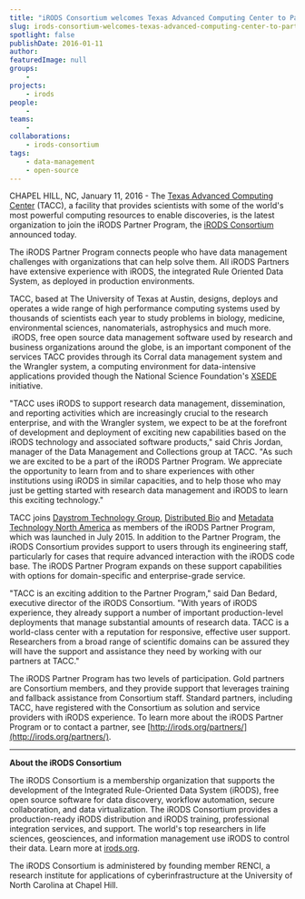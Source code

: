 ```yaml
---
title: "iRODS Consortium welcomes Texas Advanced Computing Center to Partner Program"
slug: irods-consortium-welcomes-texas-advanced-computing-center-to-partner-program
spotlight: false
publishDate: 2016-01-11
author: 
featuredImage: null
groups:
    - 
projects:
    - irods
people:
    - 
teams: 
    - 
collaborations:
    - irods-consortium
tags:
    - data-management
    - open-source
---
```

CHAPEL HILL, NC, January 11, 2016 - The [Texas Advanced Computing Center](https://www.tacc.utexas.edu/) (TACC), a facility that provides scientists with some of the world's most powerful computing resources to enable discoveries, is the latest organization to join the iRODS Partner Program, the [iRODS Consortium](http://irods.org/consortium/) announced today.

The iRODS Partner Program connects people who have data management challenges with organizations that can help solve them. All iRODS Partners have extensive experience with iRODS, the integrated Rule Oriented Data System, as deployed in production environments.

TACC, based at The University of Texas at Austin, designs, deploys and operates a wide range of high performance computing systems used by thousands of scientists each year to study problems in biology, medicine, environmental sciences, nanomaterials, astrophysics and much more.  iRODS, free open source data management software used by research and business organizations around the globe, is an important component of the services TACC provides through its Corral data management system and the Wrangler system, a computing environment for data-intensive applications provided though the National Science Foundation's [XSEDE](https://www.xsede.org/) initiative.

"TACC uses iRODS to support research data management, dissemination, and reporting activities which are increasingly crucial to the research enterprise, and with the Wrangler system, we expect to be at the forefront of development and deployment of exciting new capabilities based on the iRODS technology and associated software products," said Chris Jordan, manager of the Data Management and Collections group at TACC. "As such we are excited to be a part of the iRODS Partner Program. We appreciate the opportunity to learn from and to share experiences with other institutions using iRODS in similar capacities, and to help those who may just be getting started with research data management and iRODS to learn this exciting technology."

TACC joins [Daystrom Technology Group](http://www.daystrom.com/), [Distributed Bio](http://www.distributedbio.com/) and [Metadata Technology North America](http://www.mtna.us/?page_id=2668) as members of the iRODS Partner Program, which was launched in July 2015. In addition to the Partner Program, the iRODS Consortium provides support to users through its engineering staff, particularly for cases that require advanced interaction with the iRODS code base. The iRODS Partner Program expands on these support capabilities with options for domain-specific and enterprise-grade service.

"TACC is an exciting addition to the Partner Program," said Dan Bedard, executive director of the iRODS Consortium. "With years of iRODS experience, they already support a number of important production-level deployments that manage substantial amounts of research data. TACC is a world-class center with a reputation for responsive, effective user support.  Researchers from a broad range of scientific domains can be assured they will have the support and assistance they need by working with our partners at TACC."

The iRODS Partner Program has two levels of participation. Gold partners are Consortium members, and they provide support that leverages training and fallback assistance from Consortium staff. Standard partners, including TACC, have registered with the Consortium as solution and service providers with iRODS experience. To learn more about the iRODS Partner Program or to contact a partner, see [http://irods.org/partners/](http://irods.org/partners/).
___

**About the iRODS Consortium**

The iRODS Consortium is a membership organization that supports the development of the Integrated Rule-Oriented Data System (iRODS), free open source software for data discovery, workflow automation, secure collaboration, and data virtualization. The iRODS Consortium provides a production-ready iRODS distribution and iRODS training, professional integration services, and support. The world's top researchers in life sciences, geosciences, and information management use iRODS to control their data. Learn more at [irods.org](http://irods.org/).

The iRODS Consortium is administered by founding member RENCI, a research institute for applications of cyberinfrastructure at the University of North Carolina at Chapel Hill.